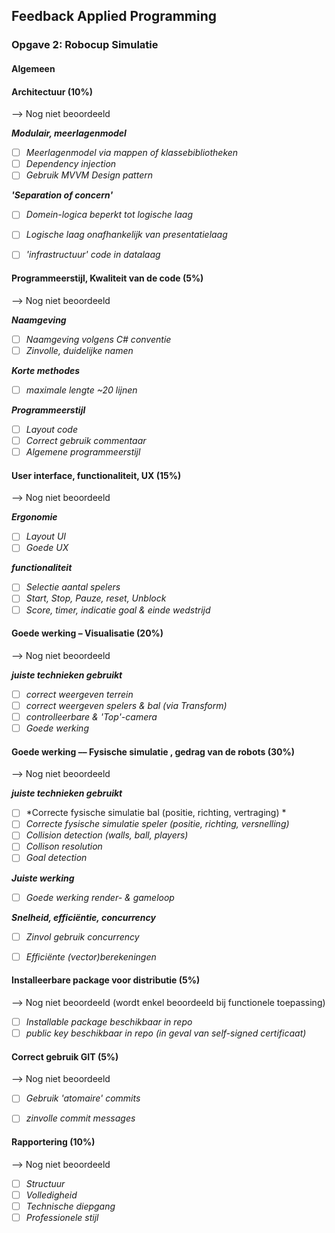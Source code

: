 
## Feedback Applied Programming

### Opgave 2: Robocup Simulatie

#### Algemeen

#### Architectuur (10%)

--> Nog niet beoordeeld

***Modulair, meerlagenmodel***

- [ ] *Meerlagenmodel via mappen of klassebibliotheken*
- [ ] *Dependency injection*
- [ ] *Gebruik  MVVM Design pattern*

***'Separation of concern'***

- [ ] *Domein-logica beperkt tot logische laag*
- [ ] *Logische laag onafhankelijk van presentatielaag*
- [ ] *'infrastructuur' code in datalaag*


#### Programmeerstijl, Kwaliteit van de code (5%)

--> Nog niet beoordeeld

***Naamgeving***

- [ ] *Naamgeving volgens C# conventie*
- [ ] *Zinvolle, duidelijke namen*

***Korte methodes***

- [ ] *maximale lengte ~20 lijnen*

***Programmeerstijl***

- [ ] *Layout code*
- [ ] *Correct gebruik commentaar*
- [ ] *Algemene programmeerstijl*

#### User interface, functionaliteit, UX (15%) 

--> Nog niet beoordeeld

***Ergonomie***

- [ ] *Layout UI*
- [ ] *Goede UX*

***functionaliteit***

- [ ] *Selectie aantal spelers*
- [ ] *Start, Stop, Pauze, reset, Unblock*
- [ ] *Score, timer, indicatie goal & einde wedstrijd* 

#### Goede werking – Visualisatie (20%)

--> Nog niet beoordeeld

***juiste technieken gebruikt***

- [ ] *correct weergeven terrein*
- [ ] *correct weergeven spelers & bal (via Transform)*
- [ ] *controlleerbare & 'Top'-camera*
- [ ] *Goede werking*

#### Goede werking –– Fysische simulatie , gedrag van de robots (30%)

--> Nog niet beoordeeld

***juiste technieken gebruikt***

- [ ] *Correcte fysische simulatie bal (positie, richting, vertraging) *
- [ ] *Correcte fysische simulatie speler (positie, richting, versnelling)*
- [ ] *Collision detection (walls, ball, players)*
- [ ] *Collison resolution*
- [ ] *Goal detection*

***Juiste werking***

- [ ] *Goede werking render- & gameloop*

***Snelheid, efficiëntie, concurrency***

- [ ] *Zinvol gebruik concurrency*
- [ ] *Efficiënte (vector)berekeningen*


#### Installeerbare package voor distributie (5%)

--> Nog niet beoordeeld (wordt enkel beoordeeld bij functionele toepassing)

- [ ] *Installable package beschikbaar in repo*
- [ ] *public key beschikbaar in repo (in geval van self-signed certificaat)*

#### Correct gebruik GIT (5%)

--> Nog niet beoordeeld

- [ ] *Gebruik 'atomaire' commits*
- [ ] *zinvolle commit messages*


#### Rapportering (10%)

--> Nog niet beoordeeld

- [ ] *Structuur*
- [ ] *Volledigheid*
- [ ] *Technische diepgang*
- [ ] *Professionele stijl*